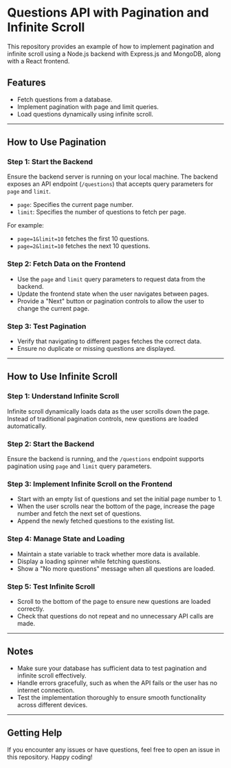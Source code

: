 # Questions API with Pagination and Infinite Scroll

This repository provides an example of how to implement pagination and infinite scroll using a Node.js backend with Express.js and MongoDB, along with a React frontend.

## Features
- Fetch questions from a database.
- Implement pagination with page and limit queries.
- Load questions dynamically using infinite scroll.

---

## How to Use Pagination

### Step 1: Start the Backend
Ensure the backend server is running on your local machine. The backend exposes an API endpoint (`/questions`) that accepts query parameters for `page` and `limit`.

- `page`: Specifies the current page number.
- `limit`: Specifies the number of questions to fetch per page.

For example:
- `page=1&limit=10` fetches the first 10 questions.
- `page=2&limit=10` fetches the next 10 questions.

### Step 2: Fetch Data on the Frontend
- Use the `page` and `limit` query parameters to request data from the backend.
- Update the frontend state when the user navigates between pages.
- Provide a "Next" button or pagination controls to allow the user to change the current page.

### Step 3: Test Pagination
- Verify that navigating to different pages fetches the correct data.
- Ensure no duplicate or missing questions are displayed.

---

## How to Use Infinite Scroll

### Step 1: Understand Infinite Scroll
Infinite scroll dynamically loads data as the user scrolls down the page. Instead of traditional pagination controls, new questions are loaded automatically.

### Step 2: Start the Backend
Ensure the backend is running, and the `/questions` endpoint supports pagination using `page` and `limit` query parameters.

### Step 3: Implement Infinite Scroll on the Frontend
- Start with an empty list of questions and set the initial page number to 1.
- When the user scrolls near the bottom of the page, increase the page number and fetch the next set of questions.
- Append the newly fetched questions to the existing list.

### Step 4: Manage State and Loading
- Maintain a state variable to track whether more data is available.
- Display a loading spinner while fetching questions.
- Show a "No more questions" message when all questions are loaded.

### Step 5: Test Infinite Scroll
- Scroll to the bottom of the page to ensure new questions are loaded correctly.
- Check that questions do not repeat and no unnecessary API calls are made.

---

## Notes
- Make sure your database has sufficient data to test pagination and infinite scroll effectively.
- Handle errors gracefully, such as when the API fails or the user has no internet connection.
- Test the implementation thoroughly to ensure smooth functionality across different devices.

---

## Getting Help
If you encounter any issues or have questions, feel free to open an issue in this repository. Happy coding!
